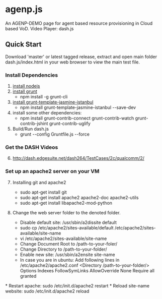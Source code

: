 # agenp.js

An AGENP-DEMO page for agent based resource provisioning in Cloud based VoD.
Video Player: dash.js

## Quick Start

Download 'master' or latest tagged release, extract and open main folder dash.js/index.html in your web browser to view the main test file.

### Install Dependencies
1. [install nodejs](http://nodejs.org/)
2. [install grunt](http://gruntjs.com/getting-started)
    * npm install -g grunt-cli
3. [install grunt-template-jasmine-istanbul](https://github.com/maenu/grunt-template-jasmine-istanbul)
    * npm install grunt-template-jasmine-istanbul --save-dev
4. install some other dependencies:
    * npm install grunt-contrib-connect grunt-contrib-watch grunt-contrib-jshint grunt-contrib-uglify
5. Build/Run dash.js
	* grunt --config Gruntfile.js --force

### Get the DASH Videos
6. http://dash.edgesuite.net/dash264/TestCases/2c/qualcomm/2/

### Set up an apache2 server on your VM
7. Installing git and apache2
	* sudo apt-get install git
	* sudo apt-get install apache2 apache2-doc apache2-utils
	* sudo apt-get install libapache2-mod-python

8. Change the web server folder to the denoted folder.
	* Disable default site: /usr/sbin/a2dissite default
	* sudo cp /etc/apache2/sites-available/default /etc/apache2/sites-available/site-name
	* vi /etc/apache2/sites-available/site-name
	* Change Document Root to /path-to-your-foler/
	* Change Directory to /path-to-your-folder/
	* Enable new site: /usr/sbin/a2ensite site-name
	* In case you are in ubuntu: Add following lines in /etc/apache2/apache2.conf
<Directory /path-to-your-folder/>
        Options Indexes FollowSymLinks
        AllowOverride None
        Require all granted
</Directory>
	* Restart apache: sudo /etc/init.d/apache2 restart
	* Reload site-name website: sudo /etc/init.d/apache2 reload


```
```
